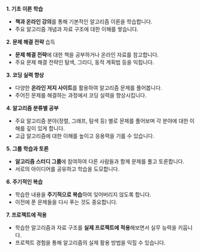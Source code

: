 **1. 기초 이론 학습**

- **책과 온라인 강의**를 통해 기본적인 알고리즘 이론을 학습합니다.
- 주요 알고리즘 개념과 자료 구조에 대한 이해를 쌓습니다.

**2. 문제 해결 전략** 습득

- **문제 해결 전략**에 대한 책을 공부하거나 온라인 자료를 참고합니다.
- 주요 문제 해결 전략인 탐색, 그리디, 동적 계획법 등을 익힙니다.

**3. 코딩 실력 향상**

- 다양한 **온라인 저지 사이트**를 활용하여 알고리즘 문제를 풀어봅니다.
- 주어진 문제를 해결하는 과정에서 코딩 실력을 향상시킵니다.

**4. 알고리즘 분류별 공부**

- 주요 알고리즘 분야(정렬, 그래프, 탐색 등) 별로 문제를 풀어보며 각 분야에 대한 이해를 깊이 있게 합니다.
- 고급 알고리즘에 대한 이해를 높이고 응용력을 기를 수 있습니다.

**5. 그룹 학습과 토론**

- **알고리즘 스터디 그룹**에 참여하여 다른 사람들과 함께 문제를 풀고 토론합니다.
- 서로의 아이디어를 공유하고 학습을 도모합니다.

**6. 주기적인 복습**

- 학습한 내용을 **주기적으로 복습**하여 잊어버리지 않도록 합니다.
- 이전에 푼 문제들을 다시 푸는 것도 중요합니다.

**7. 프로젝트에 적용**

- 학습한 알고리즘과 자료 구조를 **실제 프로젝트에 적용**해보면서 실무 능력을 키웁니다.
- 프로젝트 경험을 통해 알고리즘의 실제 활용 방법을 익힐 수 있습니다.
